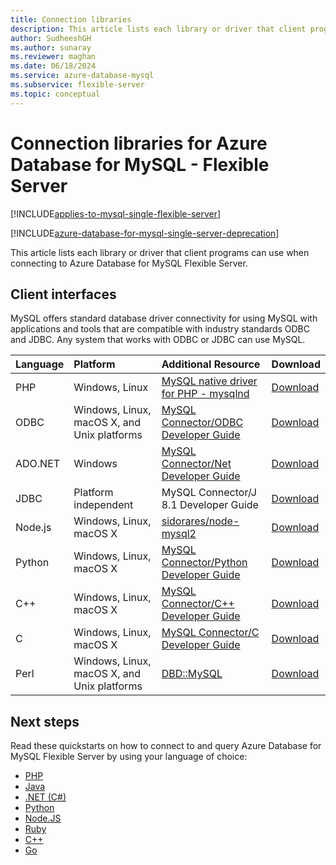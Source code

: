 ```yaml
---
title: Connection libraries
description: This article lists each library or driver that client programs can use when connecting to Azure Database for MySQL - Flexible Server.
author: SudheeshGH
ms.author: sunaray
ms.reviewer: maghan
ms.date: 06/18/2024
ms.service: azure-database-mysql
ms.subservice: flexible-server
ms.topic: conceptual
---
```


# Connection libraries for Azure Database for MySQL - Flexible Server

[!INCLUDE[applies-to-mysql-single-flexible-server](../includes/applies-to-mysql-single-server.md)]

[!INCLUDE[azure-database-for-mysql-single-server-deprecation](~/reusable-content/ce-skilling/azure/includes/mysql/includes/azure-database-for-mysql-single-server-deprecation.md)]

This article lists each library or driver that client programs can use when connecting to Azure Database for MySQL Flexible Server.

## Client interfaces
MySQL offers standard database driver connectivity for using MySQL with applications and tools that are compatible with industry standards ODBC and JDBC. Any system that works with ODBC or JDBC can use MySQL.

| **Language** | **Platform** | **Additional Resource** | **Download** |
| :----------- | :------------| :-----------------------| :------------|
| PHP | Windows, Linux | [MySQL native driver for PHP - mysqlnd](https://dev.mysql.com/downloads/connector/php-mysqlnd/) | [Download](https://secure.php.net/downloads.php) |
| ODBC | Windows, Linux, macOS X, and Unix platforms | [MySQL Connector/ODBC Developer Guide](https://dev.mysql.com/doc/connector-odbc/en/) | [Download](https://dev.mysql.com/downloads/connector/odbc/) |
| ADO.NET | Windows | [MySQL Connector/Net Developer Guide](https://dev.mysql.com/doc/connector-net/en/) | [Download](https://dev.mysql.com/downloads/connector/net/) |
| JDBC | Platform independent | MySQL Connector/J 8.1 Developer Guide | [Download](https://dev.mysql.com/downloads/connector/j/) |
| Node.js | Windows, Linux, macOS X | [sidorares/node-mysql2](https://github.com/sidorares/node-mysql2/blob/master/website/docs/documentation/00-index.mdx) | [Download](https://github.com/sidorares/node-mysql2) |
| Python | Windows, Linux, macOS X | [MySQL Connector/Python Developer Guide](https://dev.mysql.com/doc/connector-python/en/) | [Download](https://dev.mysql.com/downloads/connector/python/) |
| C++ | Windows, Linux, macOS X | [MySQL Connector/C++ Developer Guide](https://dev.mysql.com/doc/refman/8.1/en/connector-cpp-info.html) | [Download](https://dev.mysql.com/downloads/connector/python/) |
| C | Windows, Linux, macOS X | [MySQL Connector/C Developer Guide](https://dev.mysql.com/doc/c-api/8.0/en/) | [Download](https://dev.mysql.com/downloads/connector/c/)
| Perl | Windows, Linux, macOS X, and Unix platforms | [DBD::MySQL](https://metacpan.org/pod/DBD::mysql) | [Download](https://metacpan.org/pod/DBD::mysql) |


## Next steps
Read these quickstarts on how to connect to and query Azure Database for MySQL Flexible Server by using your language of choice:

- [PHP](./connect-php.md)
- [Java](./connect-java.md)
- [.NET (C#)](./connect-csharp.md)
- [Python](./connect-python.md)
- [Node.JS](./connect-nodejs.md)
- [Ruby](../single-server/connect-ruby.md)
- [C++](../single-server/connect-cpp.md)
- [Go](../single-server/connect-go.md)
